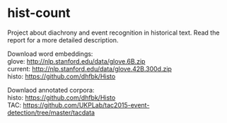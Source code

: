 # hist-count
Project about diachrony and event recognition in historical text.
Read the report for a more detailed description.

Download word embeddings:  
glove: http://nlp.stanford.edu/data/glove.6B.zip  
current: http://nlp.stanford.edu/data/glove.42B.300d.zip  
histo: https://github.com/dhfbk/Histo  

Downlaod annotated corpora:  
histo: https://github.com/dhfbk/Histo  
TAC: https://github.com/UKPLab/tac2015-event-detection/tree/master/tacdata  
